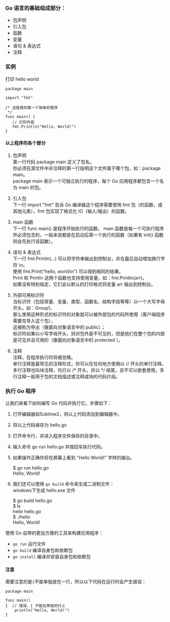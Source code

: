 
### Go 语言的基础组成部分：
* 包声明
* 引入包
* 函数
* 变量
* 语句 & 表达式
* 注释


### 实例
打印 hello world

```golang  
package main  

import "fmt"  

/* 这是我的第一个简单的程序  
 */  
func main() {  
   // 打印内容  
   fmt.Println("Hello, World!")  
}

```

   
#### 以上程序的各个部分
1. 包声明  
    第一行代码 package main 定义了包名。  
    你必须在源文件中非注释的第一行指明这个文件属于哪个包，如：package main。  
    package main 表示一个可独立执行的程序，每个 Go 应用程序都包含一个名为 main 的包。

2. 引入包  
    下一行 import "fmt" 告诉 Go 编译器这个程序需要使用 fmt 包（的函数，或其他元素），fmt 包实现了格式化 IO（输入/输出）的函数。 

3. main 函数  
    下一行 func main() 是程序开始执行的函数。
    main 函数是每一个可执行程序所必须包含的，一般来说都是在启动后第一个执行的函数（如果有 init() 函数则会先执行该函数）。

4. 语句 & 表达式  
    下一行 fmt.Println(...) 可以将字符串输出到控制台，并在最后自动增加换行字符 \n。  
    使用 fmt.Print("hello, world\n") 可以得到相同的结果。  
    Print 和 Println 这两个函数也支持使用变量，如：fmt.Println(arr)。  
    如果没有特别指定，它们会以默认的打印格式将变量 arr 输出到控制台。

5. 外部可用标识符  
    当标识符（包括常量、变量、类型、函数名、结构字段等等）以一个大写字母开头，如：Group1，  
    那么使用这种形式的标识符的对象就可以被外部包的代码所使用（客户端程序需要先导入这个包），  
    这被称为导出（像面向对象语言中的 public）；  
    标识符如果以小写字母开头，则对包外是不可见的，但是他们在整个包的内部是可见并且可用的（像面向对象语言中的 protected ）。

6. 注释  
    注释，在程序执行时将被忽略。  
    单行注释是最常见的注释形式，你可以在任何地方使用以 // 开头的单行注释。  
    多行注释也叫块注释，均已以 /* 开头，并以 */ 结尾，且不可以嵌套使用，多行注释一般用于包的文档描述或注释成块的代码片段。  

### 执行 Go 程序
让我们来看下如何编写 Go 代码并执行它。步骤如下：  
1. 打开编辑器如Sublime2，将以上代码添加到编辑器中。  
2. 将以上代码保存为 hello.go  
3. 打开命令行，并进入程序文件保存的目录中。  
4. 输入命令 go run hello.go 并按回车执行代码。  
5. 如果操作正确你将在屏幕上看到 "Hello World!" 字样的输出。  

	$ go run hello.go  
	Hello, World!  

6. 我们还可以使用 `go build` 命令来生成二进制文件：  
    windows下生成 hello.exe 文件

	$ go build hello.go   
	$ ls  
	hello    hello.go  
	$ ./hello   
	Hello, World!  

使用 Go 自带的更加方便的工具来构建应用程序：

- `go run` 运行文件
- `go build` 编译自身包和依赖包
- `go install` 编译并安装自身包和依赖包


#### 注意
需要注意的是` { `不能单独放在一行，所以以下代码在运行时会产生错误：  

```golang
package main

func main()
{  // 错误，{ 不能在单独的行上
    println("Hello, World!")
}
```
